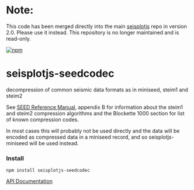 
# Note:
This code has been merged directly into the main
[seisplotjs](https://github.com/crotwell/seisplotjs)
repo in version 2.0. Please use it instead. This repository
is no longer maintained and is read-only.


[![npm](https://img.shields.io/npm/v/seisplotjs-seedcodec.svg)](https://www.npmjs.com/package/seisplotjs-seedcodec)

# seisplotjs-seedcodec
decompression of common seismic data formats as in miniseed, steim1 and steim2

See [SEED Reference Manual](http://www.fdsn.org/media/_s/publications/SEEDManual_V2.4.pdf), appendix B for information about the steim1 and steim2 compression algorithms and the Blockette 1000 section for list of known compression codes.

In most cases this will probably not be used directly and the data will be encoded as compressed data in a miniseed record, and so seisplotjs-miniseed will be used instead.

### Install

```
npm install seisplotjs-seedcodec
```

[API Documentation](http://www.seis.sc.edu/software/seisplotjs/seedcodec/)
